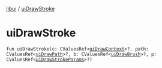 [libui](README.md) / [uiDrawStroke](ui-draw-stroke.md)

# uiDrawStroke

`fun uiDrawStroke(c: CValuesRef<`[`uiDrawContext`](ui-draw-context.md)`>?, path: CValuesRef<`[`uiDrawPath`](ui-draw-path.md)`>?, b: CValuesRef<`[`uiDrawBrush`](ui-draw-brush/README.md)`>?, p: CValuesRef<`[`uiDrawStrokeParams`](ui-draw-stroke-params/README.md)`>?)`